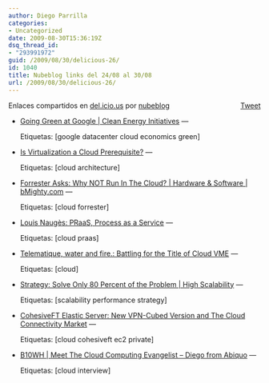 ```yaml
---
author: Diego Parrilla
categories:
- Uncategorized
date: 2009-08-30T15:36:19Z
dsq_thread_id:
- "293991972"
guid: /2009/08/30/delicious-26/
id: 1040
title: Nubeblog links del 24/08 al 30/08
url: /2009/08/30/delicious-26/
---
```


<div style="float: right; margin-left: 10px;">
  <a href="https://twitter.com/share" class="twitter-share-button" data-via="nubeblog" data-count="vertical" data-url="/2009/08/30/delicious-26/">Tweet</a>
</div>

Enlaces compartidos en [del.icio.us](http://del.icio.us/) por  [nubeblog](http://delicious.com/nubeblog)

  * [Going Green at Google | Clean Energy Initiatives](http://www.google.com/corporate/green/datacenters/ "http://www.google.com/corporate/green/datacenters/") &#8212;
  
    Etiquetas: [google datacenter cloud economics green]
  * [Is Virtualization a Cloud Prerequisite?](http://gigaom.com/2009/08/30/is-virtualization-a-cloud-prerequisite/ "http://gigaom.com/2009/08/30/is-virtualization-a-cloud-prerequisite/") &#8212;
  
    Etiquetas: [cloud architecture]
  * [Forrester Asks: Why NOT Run In The Cloud? | Hardware & Software | bMighty.com](http://www.bmighty.com/hardware_software/showArticle.jhtml?articleID=219401499 "http://www.bmighty.com/hardware_software/showArticle.jhtml?articleID=219401499") &#8212;
  
    Etiquetas: [cloud forrester]
  * [Louis Naugès: PRaaS, Process as a Service](http://nauges.typepad.com/my_weblog/2009/08/praas-process-as-a-service.html "http://nauges.typepad.com/my_weblog/2009/08/praas-process-as-a-service.html") &#8212;
  
    Etiquetas: [cloud praas]
  * [Telematique, water and fire.: Battling for the Title of Cloud VME](http://telematique.typepad.com/twf/2009/08/battling-for-the-title-of-cloud-vme.html "http://telematique.typepad.com/twf/2009/08/battling-for-the-title-of-cloud-vme.html") &#8212;
  
    Etiquetas: [cloud]
  * [Strategy: Solve Only 80 Percent of the Problem | High Scalability](http://highscalability.com/strategy-solve-only-80-percent-problem "http://highscalability.com/strategy-solve-only-80-percent-problem") &#8212;
  
    Etiquetas: [scalability performance strategy]
  * [CohesiveFT Elastic Server: New VPN-Cubed Version and The Cloud Connectivity Market](http://blog.elasticserver.com/2009/08/new-vpn-cubed-version-and-cloud.html "http://blog.elasticserver.com/2009/08/new-vpn-cubed-version-and-cloud.html") &#8212;
  
    Etiquetas: [cloud cohesiveft ec2 private]
  * [B10WH | Meet The Cloud Computing Evangelist &#8211; Diego from Abiquo](http://www.b10wh.com/2009/08/meet-real-cloud-computing-evangelist-diego-from-abiquo/ "http://www.b10wh.com/2009/08/meet-real-cloud-computing-evangelist-diego-from-abiquo/") &#8212;
  
    Etiquetas: [cloud interview]
